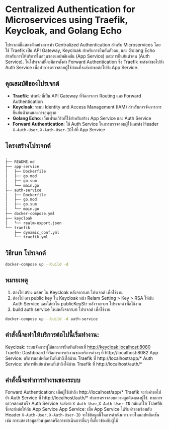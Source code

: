 # Centralized Authentication for Microservices using Traefik, Keycloak, and Golang Echo

โปรเจกต์นี้แสดงตัวอย่างการทำ Centralized Authentication สำหรับ Microservices โดยใช้ Traefik เป็น API Gateway, Keycloak สำหรับการยืนยันตัวตน, และ Golang Echo สำหรับการให้บริการในส่วนของแอปพลิเคชัน (App Service) และการยืนยันตัวตน (Auth Service). ในโปรเจกต์นี้จะมีการตั้งค่า Forward Authentication ซึ่ง Traefik จะส่งคำขอไปยัง Auth Service เพื่อทำการตรวจสอบผู้ใช้ก่อนที่จะส่งคำขอต่อไปยัง App Service.

## คุณสมบัติของโปรเจกต์

- **Traefik**: ทำหน้าที่เป็น API Gateway ที่จัดการการ Routing และ Forward Authentication
- **Keycloak**: ระบบ Identity and Access Management (IAM) สำหรับการจัดการการยืนยันตัวตนและการอนุญาต
- **Golang Echo**: เว็บเฟรมเวิร์กที่ใช้สำหรับสร้าง App Service และ Auth Service
- **Forward Authentication**: ใช้ Auth Service ในการตรวจสอบผู้ใช้และส่ง Header `X-Auth-User`, `X-Auth-User-ID`ไปที่ App Service

## โครงสร้างโปรเจกต์
```bash
.
├── README.md
├── app-service
│   ├── Dockerfile
│   ├── go.mod
│   ├── go.sum
│   └── main.go
├── auth-service
│   ├── Dockerfile
│   ├── go.mod
│   ├── go.sum
│   └── main.go
├── docker-compose.yml
├── keycloak
│   └── realm-export.json
└── traefik
    ├── dynamic_conf.yml
    └── traefik.yml
```

## วิธีrun โปรเจกต์

```bash
docker-compose up --build -d
```

## หมายเหตุ
1. ต้องไป สร้าง user ใน Keycloak หลังจากrun โปรเจกต์ เพื่อใช้งาน
2. ต้องไป เอา public key ใน Keycloak หน้า Relam Setting > Key > RSA  ให้กับ Auth Service และใส่ค่าใน publicKeyStr หลังจากrun โปรเจกต์ เพื่อใช้งาน
3. build auth service ใหม่หลังจากrun โปรเจกต์ เพื่อใช้งาน
```bash
docker-compose up --build -d auth-service
```

## คำสั่งนี้จะทำให้บริการต่อไปนี้เริ่มทำงาน:

Keycloak: ระบบจัดการผู้ใช้และการยืนยันตัวตนที่ http://keycloak.localhost:8080
Traefik: Dashboard ที่จัดการการทำงานของบริการต่างๆ ที่ http://localhost:8082
App Service: บริการแอปพลิเคชันที่เข้าถึงได้ผ่าน Traefik ที่ http://localhost/app/*
Auth Service: บริการยืนยันตัวตนที่เข้าถึงได้ผ่าน Traefik ที่ http://localhost/auth/*

## คำสั่งนี้จะทำการทำงานของระบบ
Forward Authentication: เมื่อผู้ใช้เข้าถึง http://localhost/app/* Traefik จะส่งคำขอไปยัง Auth Service ที่ http://localhost/auth/* ทำการตรวจสอบความถูกต้องของผู้ใช้. หากการตรวจสอบสำเร็จ Auth Service จะส่งค่า `X-Auth-User`,`X-Auth-User-ID`  กลับมาให้ Traefik ซึ่งจะส่งต่อให้กับ App Service
App Service: เมื่อ App Service ได้รับคำขอพร้อมกับ Header `X-Auth-User`, `X-Auth-User-ID` จะใช้ข้อมูลนี้ในการดำเนินการภายในแอปพลิเคชัน เช่น การแสดงข้อมูลส่วนบุคคลหรือการดำเนินการอื่นๆ ที่เกี่ยวข้องกับผู้ใช้

